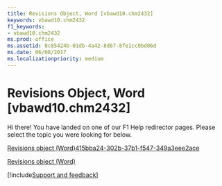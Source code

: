```yaml
---
title: Revisions Object, Word [vbawd10.chm2432]
keywords: vbawd10.chm2432
f1_keywords:
- vbawd10.chm2432
ms.prod: office
ms.assetid: 8c85424b-01db-4a42-8d67-8fe1cc0bd06d
ms.date: 06/08/2017
ms.localizationpriority: medium
---
```



# Revisions Object, Word [vbawd10.chm2432]

Hi there! You have landed on one of our F1 Help redirector pages. Please select the topic you were looking for below.

[Revisions object (Word)415bba24-302b-37b1-f547-349a3eee2ace](https://msdn.microsoft.com/library/415bba24-302b-37b1-f547-349a3eee2ace%28Office.15%29.aspx)

[Revisions object (Word)](https://msdn.microsoft.com/library/7f267a64-885a-cb4c-008a-e8545cea94d2%28Office.15%29.aspx)

[!include[Support and feedback](~/includes/feedback-boilerplate.md)]